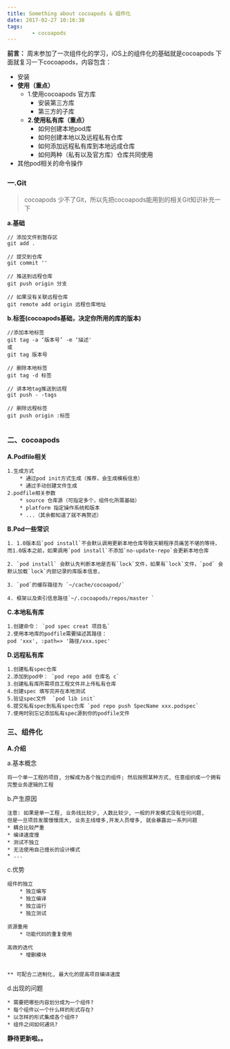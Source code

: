 ```yaml
---
title: Something about cocoapods & 组件化
date: 2017-02-27 10:16:38
tags:
        - cocoapods
---
```


**前言：**
周末参加了一次组件化的学习，iOS上的组件化的基础就是cocoapods 下面就复习一下cocoapods，内容包含：

* 安装
* **使用（重点）**
    * 1.使用cocoapods 官方库
        * 安装第三方库
        * 第三方的子库
    * **2.使用私有库（重点）**
        * 如何创建本地pod库
        * 如何创建本地以及远程私有仓库
        * 如何添加远程私有库到本地远成仓库
        * 如何两种（私有以及官方库）仓库共同使用
* 其他pod相关的命令操作

### 一.Git
> cocoapods 少不了Git，所以先把cocoapods能用到的相关Git知识补充一下

**a.基础**

```
// 添加文件到暂存区
git add .

// 提交到仓库
git commit ''

// 推送到远程仓库
git push origin 分支

// 如果没有关联远程仓库
git remote add origin 远程仓库地址

```

**b.标签(cocoapods基础，决定你所用的库的版本)**

```
//添加本地标签
git tag -a ‘版本号’ -m ‘描述'
或
git tag 版本号

// 删除本地标签
git tag -d 标签

// 讲本地tag推送到远程
git push - -tags

// 删除远程标签
git push origin :标签


```

### 二、cocoapods

**A.Podfile相关**

    1.生成方式
        * 通过pod init方式生成（推荐，会生成模板信息）
        * 通过手动创建文件生成
    2.podfile相关参数
        * source 仓库源（可指定多个，组件化所需基础）
        * platform 指定操作系统和版本
        * ...（其余都知道了就不再赘述）

**B.Pod一些常识**
    
    1. 1.0版本后`pod install`不会默认调用更新本地仓库导致天朝程序员痛苦不堪的等待，
    而1.0版本之前，如果调用`pod install`不添加`no-update-repo`会更新本地仓库
    
    2. `pod install` 会默认先判断本地是否有`lock`文件，如果有`lock`文件，`pod` 会默认加载`lock`内部记录的库版本信息， 

    3. `pod`的缓存路径为 `~/cache/cocoapod/`

    4. 框架以及索引信息路径`~/.cocoapods/repos/master `

**C.本地私有库** 

    1.创建命令： `pod spec creat 项目名`
    2.使用本地库的podfile需要描述其路径：
    pod 'xxx', :path=> '路径/xxx.spec'
    
**D.远程私有库**

    1.创建私有spec仓库
    2.添加到pod中： `pod repo add 仓库名 c`
    3.创建私有库所需项目工程文件并上传私有仓库
    4.创建spec 填写完并在本地测试
    5.验证spec文件  `pod lib init`
    6.提交私有spec到私有spec仓库 `pod repo push SpecName xxx.podspec`
    7.使用时别忘记添加私有spec源到你的podfile文件

### 三、组件化

**A.介绍**

a.基本概念

    将一个单一工程的项目, 分解成为各个独立的组件; 然后按照某种方式, 任意组织成一个拥有完整业务逻辑的工程

b.产生原因

    注意: 如果是单一工程, 业务线比较少, 人数比较少, 一般的开发模式没有任何问题,
    但是一旦项目发展慢慢庞大, 业务主线增多,开发人员增多, 就会暴露出一系列问题
    * 耦合比较严重
    * 编译速度慢
    * 测试不独立
    * 无法使用自己擅长的设计模式
    * ...

c.优势
    
    组件的独立
        * 独立编写
        * 独立编译
        * 独立运行
        * 独立测试
    
    资源重用
        * 功能代码的重复使用

    高效的迭代
        * 增删模块


    ** 可配合二进制化, 最大化的提高项目编译速度

d.出现的问题
    
    * 需要把哪些内容划分成为一个组件?
    * 每个组件以一个什么样的形式存在?
    * 以怎样的形式集成各个组件?
    * 组件之间如何通讯?
    
**静待更新啦。。**

